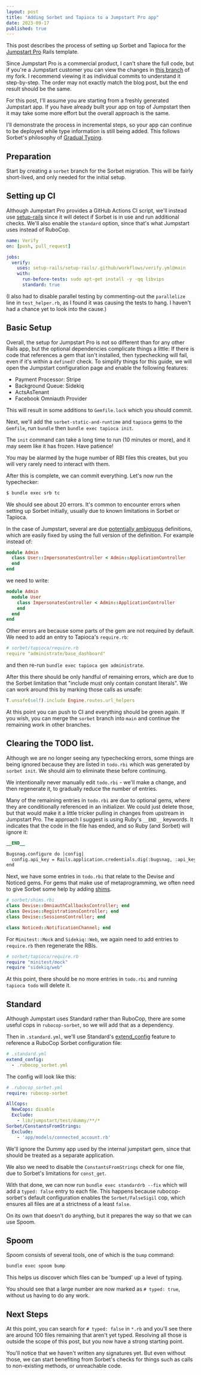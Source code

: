 ```yaml
---
layout: post
title: "Adding Sorbet and Tapioca to a Jumpstart Pro app"
date: 2023-09-17
published: true
---
```

This post describes the process of setting up Sorbet and Tapioca for the [Jumpstart Pro](https://jumpstartrails.com) Rails template.

Since Jumpstart Pro is a commercial product, I can't share the full code, but if you're a Jumpstart customer you can view the changes in [this branch](https://github.com/andyw8/jumpstart-pro-rails/tree/andyw8/sorbet) of my fork. I recommend viewing it as individual commits to understand it step-by-step. The order may not exactly match the blog post, but the end result should be the same.

For this post, I'll assume you are starting from a freshly generated Jumpstart app. If you have already built your app on top of Jumpstart then it may take some more effort but the overall approach is the same.

I'll demonstrate the process in incremental steps, so your app can continue to be deployed while type information is still being added. This follows Sorbet's philosophy of [Gradual Typing](https://sorbet.org/docs/gradual).

## Preparation

Start by creating a `sorbet` branch for the Sorbet migration. This will be fairly short-lived, and only needed for the initial setup.

## Setting up CI

Although Jumpstart Pro provides a GitHub Actions CI script, we'll instead use [setup-rails](https://www.andywaite.com/2022/04/15/reusable-github-actions-rails-workflow.html) since it will detect if Sorbet is in use and run additional checks. We'll also enable the `standard` option, since that's what Jumpstart uses instead of RuboCop.

```yml
name: Verify
on: [push, pull_request]

jobs:
  verify:
    uses: setup-rails/setup-rails/.github/workflows/verify.yml@main
    with:
      run-before-tests: sudo apt-get install -y -qq libvips
      standard: true
```

(I also had to disable parallel testing by commenting-out the `parallelize` line in `test_helper.rb`, as I found it was causing the tests to hang. I haven't had a chance yet to look into the cause.)

## Basic Setup

Overall, the setup for Jumpstart Pro is not so different than for any other Rails app, but the optional dependencies complicate things a little: If there is code that references a gem that isn't installed, then typechecking will fail, even if it's within a `defined?` check. To simplify things for this guide, we will open the Jumpstart configuration page and enable the following features:

* Payment Processor: Stripe
* Background Queue: Sidekiq
* ActsAsTenant
* Facebook Omniauth Provider

This will result in some additions to `Gemfile.lock` which you should commit.

Next, we'll add the `sorbet-static-and-runtime` and `tapioca` gems to the `Gemfile`, run `bundle` then `bundle exec tapioca init`.

The `init` command can take a long time to run (10 minutes or more), and it may seem like it has frozen. Have patience!

You may be alarmed by the huge number of RBI files this creates, but you will very rarely need to interact with them.

After this is complete, we can commit everything. Let's now run the typechecker:

```sh
$ bundle exec srb tc
```

We should see about 20 errors. It's common to encounter errors when setting up Sorbet initially, usually due to known limitations in Sorbet or Tapioca.

In the case of Jumpstart, several are due [potentially ambiguous](https://sorbet.org/docs/error-reference#5068) definitions, which are easily fixed by using the full version of the definition. For example instead of:

```ruby
module Admin
  class User::ImpersonatesController < Admin::ApplicationController
  end
end
```
we need to write:
```ruby
module Admin
  module User
    class ImpersonatesController < Admin::ApplicationController
    end
  end
end
```

Other errors are because some parts of the gem are not required by default. We need to add an entry to Tapioca's `require.rb`:

```yml
# sorbet/tapioca/require.rb
require "administrate/base_dashboard"
``````

and then re-run `bundle exec tapioca gem administrate`.

After this there should be only handful of remaining errors, which are due to the Sorbet limitation that "include must only contain constant literals". We can work around this by marking those calls as unsafe:

```ruby
T.unsafe(self).include Engine.routes.url_helpers
```

At this point you can push to CI and everything should be green again. If you wish, you can merge the `sorbet` branch into `main` and continue the remaining work in other branches.

## Clearing the TODO list.

Although we are no longer seeing any typechecking errors, some things are being ignored because they are listed in `todo.rbi` which was generated by `sorbet init`. We should aim to eliminate these before continuing.

We intentionally never manually edit `todo.rbi` - we'll make a change, and then regenerate it, to gradually reduce the number of entries.

Many of the remaining entries in `todo.rbi` are due to optional gems, where they are conditionally referenced in an initializer. We could just delete those, but that would make it a little tricker pulling in changes from upstream in Jumpstart Pro. The approach I suggest is using Ruby's `__END__` keywords. It indicates that the code in the file has ended, and so Ruby (and Sorbet) will ignore it:

```ruby
__END__

Bugsnag.configure do |config|
  config.api_key = Rails.application.credentials.dig(:bugsnag, :api_key)
end
```

Next, we have some entries in `todo.rbi` that relate to the Devise and Noticed gems. For gems that make use of metaprogramming, we often need to give Sorbet some help by adding [shims](https://sorbet.org/docs/rbi).

```ruby
# sorbet/shims.rbi
class Devise::OmniauthCallbacksController; end
class Devise::RegistrationsController; end
class Devise::SessionsController; end

class Noticed::NotificationChannel; end
```

For `Minitest::Mock` and `Sidekiq::Web`, we again need to add entries to `require.rb` then regenerate the RBIs.

```ruby
# sorbet/tapioca/require.rb
require "minitest/mock"
require "sidekiq/web"
```

At this point, there should be no more entries in `todo.rbi` and running `tapioca todo` will delete it.

## Standard

Although Jumpstart uses Standard rather than RuboCop, there are some useful cops in `rubocop-sorbet`, so we will add  that as a dependency.

Then in `.standard.yml`, we'll use Standard's [extend_config](https://blog.testdouble.com/posts/2023-01-19-super-standard-adding-gem-extensions-and-custom-rules/) feature to reference a RuboCop Sorbet configuration file:

```yml
# .standard.yml
extend_config:
  - .rubocop_sorbet.yml
```

The config will look like this:

```yml
# .rubocop_sorbet.yml
require: rubocop-sorbet

AllCops:
  NewCops: disable
  Exclude:
    - lib/jumpstart/test/dummy/**/*
Sorbet/ConstantsFromStrings:
  Exclude:
    - 'app/models/connected_account.rb'
```

We'll ignore the Dummy app used by the internal jumpstart gem, since that should be treated as a separate application.

We also we need to disable the `ConstantsFromStrings` check for one file, due to Sorbet's limitations for `const_get`.

With that done, we can now run `bundle exec standardrb --fix` which will add a `typed: false` entry to each file. This happens because rubocop-sorbet's default configuration enables the `Sorbet/FalseSigil` cop, which ensures all files are at a strictness of a least `false`.

On its own that doesn't do anything, but it prepares the way so that we can use Spoom.

## Spoom

Spoom consists of several tools, one of which is the `bump` command:

```sh
bundle exec spoom bump
```
This helps us discover which files can be 'bumped' up a level of typing.

You should see that a large number are now marked as `# typed: true`, without us having to do any work.

## Next Steps

At this point, you can search for `# typed: false` in `*.rb` and you'll see there are around 100 files remaining that aren't yet typed. Resolving all those is outside the scope of this post, but you now have a strong starting point.

You'll notice that we haven't written any signatures yet. But even without those, we can start benefiting from Sorbet's checks for things such as calls to non-existing methods, or unreachable code.
